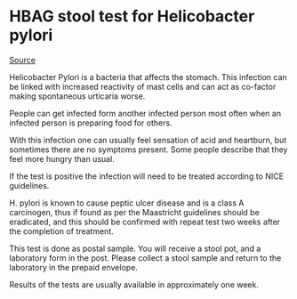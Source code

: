 [//]: # (
source: gpt-3 + jph editing
tags: tests
)

# HBAG stool test for Helicobacter pylori

[Source](https://foodallergytest.co.uk/product/hbag-stool-test-helicobacter-pylori/)

Helicobacter Pylori is a bacteria that affects the stomach. This infection can be linked with increased reactivity of mast cells and can act as co-factor making spontaneous urticaria worse.

People can get infected form another infected person most often when an infected person is preparing food for others.

With this infection one can usually feel sensation of acid and heartburn, but sometimes there are no symptoms present. Some people describe that they feel more hungry than usual.

If the test is positive the infection will need to be treated according to NICE guidelines.

H. pylori is known to cause peptic ulcer disease and is a class A carcinogen, thus if found as per the Maastricht guidelines should be eradicated, and this should be confirmed with repeat test two weeks after the completion of treatment.

This test is done as postal sample. You will receive a stool pot, and a laboratory form in the post. Please collect a stool sample and return to the laboratory in the prepaid envelope.

Results of the tests are usually available in approximately one week.

